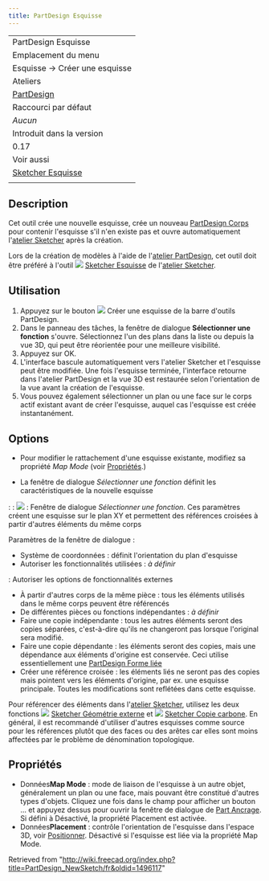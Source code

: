 ```yaml
---
title: PartDesign Esquisse
---
```

|  |
| --- |
| PartDesign Esquisse |
| Emplacement du menu |
| Esquisse → Créer une esquisse |
| Ateliers |
| [PartDesign](/PartDesign_Workbench/fr "PartDesign Workbench/fr") |
| Raccourci par défaut |
| *Aucun* |
| Introduit dans la version |
| 0.17 |
| Voir aussi |
| [Sketcher Esquisse](/Sketcher_NewSketch/fr "Sketcher NewSketch/fr") |
|  |

## Description

Cet outil crée une nouvelle esquisse, crée un nouveau [PartDesign Corps](/PartDesign_Body/fr "PartDesign Body/fr") pour contenir l'esquisse s'il n'en existe pas et ouvre automatiquement l'[atelier Sketcher](/Sketcher_Workbench/fr "Sketcher Workbench/fr") après la création.

Lors de la création de modèles à l'aide de l'[atelier PartDesign](/PartDesign_Workbench/fr "PartDesign Workbench/fr"), cet outil doit être préféré à l'outil ![](/images/Sketcher_NewSketch.svg) [Sketcher Esquisse](/Sketcher_NewSketch/fr "Sketcher NewSketch/fr") de l'[atelier Sketcher](/Sketcher_Workbench/fr "Sketcher Workbench/fr").

## Utilisation

1. Appuyez sur le bouton ![](/images/PartDesign_NewSketch.svg) Créer une esquisse de la barre d'outils PartDesign.
2. Dans le panneau des tâches, la fenêtre de dialogue **Sélectionner une fonction** s'ouvre. Sélectionnez l'un des plans dans la liste ou depuis la vue 3D, qui peut être réorientée pour une meilleure visibilité.
3. Appuyez sur OK.
4. L'interface bascule automatiquement vers l'atelier Sketcher et l'esquisse peut être modifiée. Une fois l'esquisse terminée, l'interface retourne dans l'atelier PartDesign et la vue 3D est restaurée selon l'orientation de la vue avant la création de l'esquisse.
5. Vous pouvez également sélectionner un plan ou une face sur le corps actif existant avant de créer l'esquisse, auquel cas l'esquisse est créée instantanément.

## Options

* Pour modifier le rattachement d'une esquisse existante, modifiez sa propriété *Map Mode* (voir [Propriétés](#Propriétés).)

* La fenêtre de dialogue *Sélectionner une fonction* définit les caractéristiques de la nouvelle esquisse

:   :   ![](/images/PartDesign.CreateSketch.SelectFeatureDialog.jpeg)
    :   Fenêtre de dialogue *Sélectionner une fonction*. Ces paramètres créent une esquisse sur le plan XY et permettent des références croisées à partir d'autres éléments du même corps

Paramètres de la fenêtre de dialogue :

* Système de coordonnées : définit l'orientation du plan d'esquisse
* Autoriser les fonctionnalités utilisées : *à définir*

:   Autoriser les options de fonctionnalités externes

* À partir d'autres corps de la même pièce : tous les éléments utilisés dans le même corps peuvent être référencés
* De différentes pièces ou fonctions indépendantes : *à définir*
* Faire une copie indépendante : tous les autres éléments seront des copies séparées, c'est-à-dire qu'ils ne changeront pas lorsque l'original sera modifié.
* Faire une copie dépendante : les éléments seront des copies, mais une dépendance aux éléments d'origine est conservée. Ceci utilise essentiellement une [PartDesign Forme liée](/PartDesign_ShapeBinder/fr "PartDesign ShapeBinder/fr")
* Créer une référence croisée : les éléments liés ne seront pas des copies mais pointent vers les éléments d'origine, par ex. une esquisse principale. Toutes les modifications sont reflétées dans cette esquisse.

Pour référencer des éléments dans l'[atelier Sketcher](/Sketcher_Workbench/fr "Sketcher Workbench/fr"), utilisez les deux fonctions ![](/images/Sketcher_External.svg) [Sketcher Géométrie externe](/Sketcher_External/fr "Sketcher External/fr") et ![](/images/Sketcher_CarbonCopy.svg) [Sketcher Copie carbone](/Sketcher_CarbonCopy/fr "Sketcher CarbonCopy/fr"). En général, il est recommandé d'utiliser d'autres esquisses comme source pour les références plutôt que des faces ou des arêtes car elles sont moins affectées par le problème de dénomination topologique.

## Propriétés

* Données**Map Mode** : mode de liaison de l'esquisse à un autre objet, généralement un plan ou une face, mais pouvant être constitué d'autres types d'objets. Cliquez une fois dans le champ pour afficher un bouton ... et appuyez dessus pour ouvrir la fenêtre de dialogue de [Part Ancrage](/Part_EditAttachment/fr "Part EditAttachment/fr"). Si défini à Désactivé, la propriété Placement est activée.
* Données**Placement** : contrôle l'orientation de l'esquisse dans l'espace 3D, voir [Positionner](/Std_Placement/fr "Std Placement/fr"). Désactivé si l'esquisse est liée via la propriété Map Mode.

Retrieved from "<http://wiki.freecad.org/index.php?title=PartDesign_NewSketch/fr&oldid=1496117>"